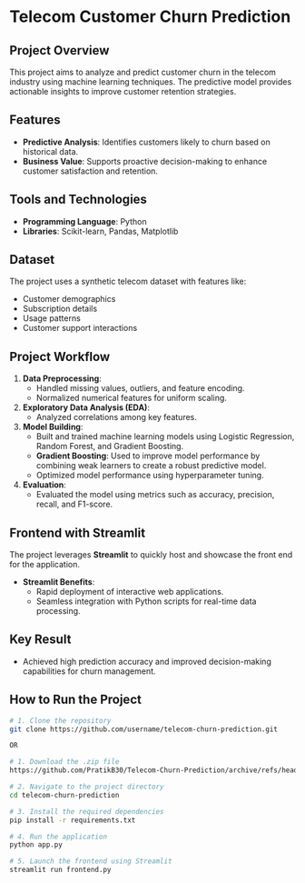 # Telecom Customer Churn Prediction

## Project Overview  
This project aims to analyze and predict customer churn in the telecom industry using machine learning techniques. The predictive model provides actionable insights to improve customer retention strategies.  

## Features  
- **Predictive Analysis**: Identifies customers likely to churn based on historical data.  
- **Business Value**: Supports proactive decision-making to enhance customer satisfaction and retention.  

## Tools and Technologies  
- **Programming Language**: Python  
- **Libraries**: Scikit-learn, Pandas, Matplotlib  

## Dataset  
The project uses a synthetic telecom dataset with features like:  
- Customer demographics  
- Subscription details  
- Usage patterns  
- Customer support interactions  

## Project Workflow  
1. **Data Preprocessing**:  
   - Handled missing values, outliers, and feature encoding.  
   - Normalized numerical features for uniform scaling.  
2. **Exploratory Data Analysis (EDA)**:    
   - Analyzed correlations among key features.  
3. **Model Building**:  
   - Built and trained machine learning models using Logistic Regression, Random Forest, and Gradient Boosting.  
   - **Gradient Boosting**: Used to improve model performance by combining weak learners to create a robust predictive model.  
   - Optimized model performance using hyperparameter tuning.  
4. **Evaluation**:  
   - Evaluated the model using metrics such as accuracy, precision, recall, and F1-score.

## Frontend with Streamlit  
The project leverages **Streamlit** to quickly host and showcase the front end for the application.  
- **Streamlit Benefits**:  
  - Rapid deployment of interactive web applications.  
  - Seamless integration with Python scripts for real-time data processing. 

## Key Result  
- Achieved high prediction accuracy and improved decision-making capabilities for churn management.  

## How to Run the Project  
```bash
# 1. Clone the repository
git clone https://github.com/username/telecom-churn-prediction.git

OR

# 1. Download the .zip file
https://github.com/PratikB30/Telecom-Churn-Prediction/archive/refs/heads/main.zip

# 2. Navigate to the project directory
cd telecom-churn-prediction

# 3. Install the required dependencies
pip install -r requirements.txt

# 4. Run the application
python app.py

# 5. Launch the frontend using Streamlit
streamlit run frontend.py


